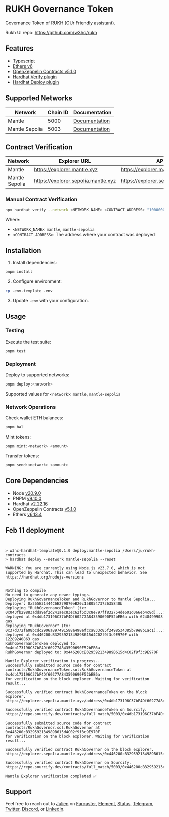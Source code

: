 # RUKH Governance Token

Governance Token of RUKH (OUr Friendly assistant).

Rukh UI repo: https://github.com/w3hc/rukh 

## Features

-   [Typescript](https://www.typescriptlang.org/)
-   [Ethers v6](https://docs.ethers.org/v6/)
-   [OpenZeppelin Contracts v5.1.0](https://github.com/OpenZeppelin/openzeppelin-contracts/releases/tag/v5.1.0)
-   [Hardhat Verify plugin](https://hardhat.org/hardhat-runner/plugins/nomicfoundation-hardhat-verify)
-   [Hardhat Deploy plugin](https://github.com/wighawag/hardhat-deploy)

## Supported Networks

| Network | Chain ID | Documentation |
|---------|----------|---------------|
| Mantle | 5000 | [Documentation](https://docs.mantle.xyz/) |
| Mantle Sepolia | 5003 | [Documentation](https://docs.mantle.xyz/) |

## Contract Verification

| Network | Explorer URL | API URL | API Key Variable |
|---------|--------------|---------|-----------------|
| Mantle | https://explorer.mantle.xyz | https://explorer.mantle.xyz/api | MANTLE_EXPLORER_API_KEY |
| Mantle Sepolia | https://explorer.sepolia.mantle.xyz | https://explorer.sepolia.mantle.xyz/api | MANTLE_EXPLORER_API_KEY |

### Manual Contract Verification

```bash
npx hardhat verify --network <NETWORK_NAME> <CONTRACT_ADDRESS> "10000000000000000000000"
```

Where:
- `<NETWORK_NAME>`: `mantle`, `mantle-sepolia`
- `<CONTRACT_ADDRESS>`: The address where your contract was deployed

## Installation

1. Install dependencies:
```bash
pnpm install
```

2. Configure environment:
```bash
cp .env.template .env
```

3. Update `.env` with your configuration.

## Usage

### Testing

Execute the test suite:
```bash
pnpm test
```

### Deployment

Deploy to supported networks:
```bash
pnpm deploy:<network>
```
Supported values for `<network>`: `mantle`, `mantle-sepolia`

### Network Operations

Check wallet ETH balances:
```bash
pnpm bal
```

Mint tokens:
```bash
pnpm mint:<network> <amount>
```

Transfer tokens:
```bash
pnpm send:<network> <amount>
```

## Core Dependencies

-   Node [v20.9.0](https://nodejs.org/uk/blog/release/v20.9.0/)
-   PNPM [v9.10.0](https://pnpm.io/pnpm-vs-npm)
-   Hardhat [v2.22.16](https://github.com/NomicFoundation/hardhat/releases/)
-   OpenZeppelin Contracts [v5.1.0](https://github.com/OpenZeppelin/openzeppelin-contracts/releases/tag/v5.1.0)
-   Ethers [v6.13.4](https://docs.ethers.org/v6/)

## Feb 11 deployment

```➜ pnpm deploy:mantle-sepolia


> w3hc-hardhat-template@0.1.0 deploy:mantle-sepolia /Users/ju/rukh-contracts
> hardhat deploy --network mantle-sepolia --reset

WARNING: You are currently using Node.js v23.7.0, which is not supported by Hardhat. This can lead to unexpected behavior. See https://hardhat.org/nodejs-versions


Nothing to compile
No need to generate any newer typings.
Deploying RukhGovernanceToken and RukhGovernor to Mantle Sepolia...
Deployer: 0x265E31444C6E279870eB20c15B0547373635840b
deploying "RukhGovernanceToken" (tx: 0x043fb29883adda9ef2d241aec83ec62f5d3c8e797ff832754de601d066eb4c8d)...: deployed at 0x4db173196C37bF4Df60277A843590690F52bEB6a with 6248499908 gas
deploying "RukhGovernor" (tx: 0x37d372fa08bcdc2906a897491588a498efcca833c85f2498534385b79e8b1ac1)...: deployed at 0x446200cB329592134989B615d4C02f9f3c9E970F with 12289240863 gas
RukhGovernanceToken deployed to: 0x4db173196C37bF4Df60277A843590690F52bEB6a
RukhGovernor deployed to: 0x446200cB329592134989B615d4C02f9f3c9E970F

Mantle Explorer verification in progress...
Successfully submitted source code for contract
contracts/RukhGovernanceToken.sol:RukhGovernanceToken at 0x4db173196C37bF4Df60277A843590690F52bEB6a
for verification on the block explorer. Waiting for verification result...

Successfully verified contract RukhGovernanceToken on the block explorer.
https://explorer.sepolia.mantle.xyz/address/0x4db173196C37bF4Df60277A843590690F52bEB6a#code

Successfully verified contract RukhGovernanceToken on Sourcify.
https://repo.sourcify.dev/contracts/full_match/5003/0x4db173196C37bF4Df60277A843590690F52bEB6a/

Successfully submitted source code for contract
contracts/RukhGovernor.sol:RukhGovernor at 0x446200cB329592134989B615d4C02f9f3c9E970F
for verification on the block explorer. Waiting for verification result...

Successfully verified contract RukhGovernor on the block explorer.
https://explorer.sepolia.mantle.xyz/address/0x446200cB329592134989B615d4C02f9f3c9E970F#code

Successfully verified contract RukhGovernor on Sourcify.
https://repo.sourcify.dev/contracts/full_match/5003/0x446200cB329592134989B615d4C02f9f3c9E970F/

Mantle Explorer verification completed ✅
```

## Support

Feel free to reach out to [Julien](https://github.com/julienbrg) on [Farcaster](https://warpcast.com/julien-), [Element](https://matrix.to/#/@julienbrg:matrix.org), [Status](https://status.app/u/iwSACggKBkp1bGllbgM=#zQ3shmh1sbvE6qrGotuyNQB22XU5jTrZ2HFC8bA56d5kTS2fy), [Telegram](https://t.me/julienbrg), [Twitter](https://twitter.com/julienbrg), [Discord](https://discordapp.com/users/julienbrg), or [LinkedIn](https://www.linkedin.com/in/julienberanger/).
